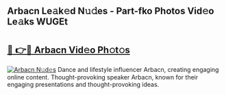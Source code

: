 ## Arbacn Le𝚊k𝚎d N𝚞𝚍es - Part-fko Photos Vid𝚎o Le𝚊ks WUGEt

# <h2><a href="http://fbfhw9.evod.top/?m=Arbacn">🔗 👉🔴 Arbacn Vid𝚎o Ph𝚘t𝚘s</a></h2>

[![Arbacn N𝚞d𝚎s](https://i.imgur.com/8V9OHl7.gif)](http://fbfhw9.evod.top/?m=Arbacn)
Dance and lifestyle influencer Arbacn, creating engaging online content. Thought-provoking speaker Arbacn, known for their engaging presentations and thought-provoking ideas. 
